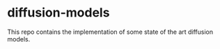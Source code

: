 # diffusion-models

This repo contains the implementation of some state of the art diffusion models.
